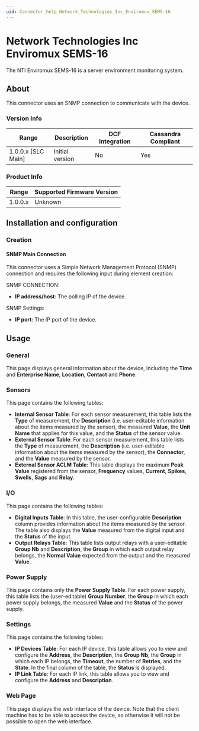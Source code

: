 ```yaml
---
uid: Connector_help_Network_Technologies_Inc_Enviromux_SEMS-16
---
```


# Network Technologies Inc Enviromux SEMS-16

The NTI Enviromux SEMS-16 is a server environment monitoring system.

## About

This connector uses an SNMP connection to communicate with the device.

### Version Info

| Range | Description | DCF Integration | Cassandra Compliant |
|----------------------|-----------------|---------------------|-------------------------|
| 1.0.0.x [SLC Main]   | Initial version | No                  | Yes                     |

### Product Info

| Range | Supported Firmware Version |
|------------------|-----------------------------|
| 1.0.0.x          | Unknown                     |

## Installation and configuration

### Creation

#### SNMP Main Connection

This connector uses a Simple Network Management Protocol (SNMP) connection and requires the following input during element creation:

SNMP CONNECTION:

- **IP address/host**: The polling IP of the device.

SNMP Settings:

- **IP port**: The IP port of the device.

## Usage

### General

This page displays general information about the device, including the **Time** and **Enterprise Name**, **Location**, **Contact** and **Phone**.

### Sensors

This page contains the following tables:

- **Internal Sensor Table**: For each sensor measurement, this table lists the **Type** of measurement, the **Description** (i.e. user-editable information about the items measured by the sensor), the measured **Value**, the **Unit Name** that applies for this value, and the **Status** of the sensor value.
- **External Sensor Table**: For each sensor measurement, this table lists the **Type** of measurement, the **Description** (i.e. user-editable information about the items measured by the sensor), the **Connector**, and the **Value** measured by the sensor.
- **External Sensor ACLM Table**: This table displays the maximum **Peak Value** registered from the sensor, **Frequency** values, **Current**, **Spikes**, **Swells**, **Sags** and **Relay**.

### I/O

This page contains the following tables:

- **Digital Inputs Table**: In this table, the user-configurable **Description** column provides information about the items measured by the sensor. The table also displays the **Value** measured from the digital input and the **Status** of the input.
- **Output Relays Table**: This table lists output relays with a user-editable **Group Nb** and **Description**, the **Group** in which each output relay belongs, the **Normal Value** expected from the output and the measured **Value**.

### Power Supply

This page contains only the **Power Supply Table**. For each power supply, this table lists the (user-editable) **Group Number**, the **Group** in which each power supply belongs, the measured **Value** and the **Status** of the power supply.

### Settings

This page contains the following tables:

- **IP Devices Table**: For each IP device, this table allows you to view and configure the **Address**, the **Description**, the **Group Nb**, the **Group** in which each IP belongs, the **Timeout**, the number of **Retries**, and the **State**. In the final column of the table, the **Status** is displayed.
- **IP Link Table**: For each IP link, this table allows you to view and configure the **Address** and **Description**.

### Web Page

This page displays the web interface of the device. Note that the client machine has to be able to access the device, as otherwise it will not be possible to open the web interface.
